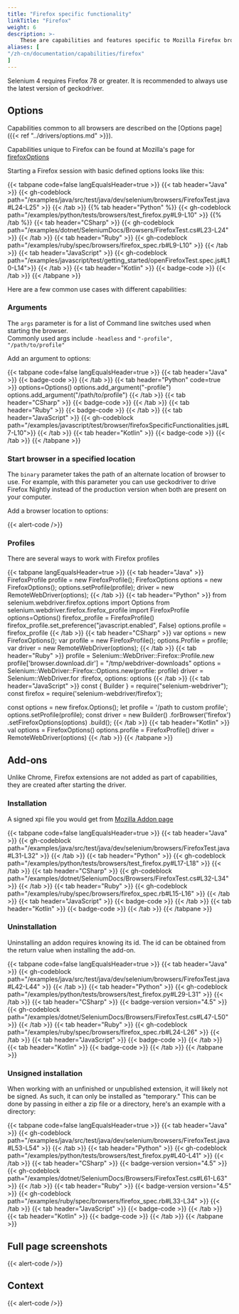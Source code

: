 ```yaml
---
title: "Firefox specific functionality"
linkTitle: "Firefox"
weight: 6
description: >-
    These are capabilities and features specific to Mozilla Firefox browsers.
aliases: [
"/zh-cn/documentation/capabilities/firefox"
]
---
```


Selenium 4 requires Firefox 78 or greater. It is recommended to always use the latest version of geckodriver.

## Options

Capabilities common to all browsers are described on the [Options page]({{< ref "../drivers/options.md" >}}).

Capabilities unique to Firefox can be found at Mozilla's page for [firefoxOptions](https://developer.mozilla.org/en-US/docs/Web/WebDriver/Capabilities/firefoxOptions)

Starting a Firefox session with basic defined options looks like this:

{{< tabpane code=false langEqualsHeader=true >}}
{{< tab header="Java" >}}
{{< gh-codeblock path="/examples/java/src/test/java/dev/selenium/browsers/FirefoxTest.java#L24-L25" >}}
{{< /tab >}}
{{% tab header="Python" %}}
{{< gh-codeblock path="/examples/python/tests/browsers/test_firefox.py#L9-L10" >}}
{{% /tab %}}
{{< tab header="CSharp" >}}
{{< gh-codeblock path="/examples/dotnet/SeleniumDocs/Browsers/FirefoxTest.cs#L23-L24" >}}
{{< /tab >}}
{{< tab header="Ruby" >}}
{{< gh-codeblock path="/examples/ruby/spec/browsers/firefox_spec.rb#L9-L10" >}}
{{< /tab >}}
{{< tab header="JavaScript" >}}
{{< gh-codeblock path="/examples/javascript/test/getting_started/openFirefoxTest.spec.js#L10-L14">}}
{{< /tab >}}
{{< tab header="Kotlin" >}}
{{< badge-code >}}
{{< /tab >}}
{{< /tabpane >}}

Here are a few common use cases with different capabilities:

### Arguments

The `args` parameter is for a list of Command line switches used when starting the browser.  
Commonly used args include `-headless` and `"-profile", "/path/to/profile"`

Add an argument to options:

<div>
{{< tabpane code=false langEqualsHeader=true >}}
{{< tab header="Java" >}}
{{< badge-code >}}
{{< /tab >}}
{{< tab header="Python" code=true >}}
options=Options()
options.add_argument("-profile")
options.add_argument("/path/to/profile")
{{< /tab >}}
{{< tab header="CSharp" >}}
{{< badge-code >}}
{{< /tab >}}
{{< tab header="Ruby" >}}
{{< badge-code >}}
{{< /tab >}}
{{< tab header="JavaScript" >}}
{{< gh-codeblock path="/examples/javascript/test/browser/firefoxSpecificFunctionalities.js#L7-L10">}}
{{< /tab >}}
{{< tab header="Kotlin" >}}
{{< badge-code >}}
{{< /tab >}}
{{< /tabpane >}}
</div>

### Start browser in a specified location

The `binary` parameter takes the path of an alternate location of browser to use. For example, with this parameter you can
use geckodriver to drive Firefox Nightly instead of the production version when both are present on your computer.

Add a browser location to options:

{{< alert-code />}}

### Profiles

There are several ways to work with Firefox profiles

<div>
{{< tabpane langEqualsHeader=true >}}
  {{< tab header="Java" >}}
FirefoxProfile profile = new FirefoxProfile();
FirefoxOptions options = new FirefoxOptions();
options.setProfile(profile);
driver = new RemoteWebDriver(options);
  {{< /tab >}}
  {{< tab header="Python" >}}
from selenium.webdriver.firefox.options import Options
from selenium.webdriver.firefox.firefox_profile import FirefoxProfile
options=Options()
firefox_profile = FirefoxProfile()
firefox_profile.set_preference("javascript.enabled", False)
options.profile = firefox_profile
  {{< /tab >}}
  {{< tab header="CSharp" >}}
var options = new FirefoxOptions();
var profile = new FirefoxProfile();
options.Profile = profile;
var driver = new RemoteWebDriver(options);
  {{< /tab >}}
  {{< tab header="Ruby" >}}
profile = Selenium::WebDriver::Firefox::Profile.new
profile['browser.download.dir'] = "/tmp/webdriver-downloads"
options = Selenium::WebDriver::Firefox::Options.new(profile: profile)
driver = Selenium::WebDriver.for :firefox, options: options
  {{< /tab >}}
  {{< tab header="JavaScript" >}}
const { Builder } = require("selenium-webdriver");
const firefox = require('selenium-webdriver/firefox');

const options = new firefox.Options();
let profile = '/path to custom profile';
options.setProfile(profile);
const driver = new Builder()
    .forBrowser('firefox')
    .setFirefoxOptions(options)
    .build();
  {{< /tab >}}
  {{< tab header="Kotlin" >}}
val options = FirefoxOptions()
options.profile = FirefoxProfile()
driver = RemoteWebDriver(options)
  {{< /tab >}}
{{< /tabpane >}}
</div>

## Add-ons

Unlike Chrome, Firefox extensions are not added as part of capabilities, they are created after starting the driver.

### Installation

A signed xpi file you would get from [Mozilla Addon page](https://addons.mozilla.org/en-US/firefox/) 

{{< tabpane code=false langEqualsHeader=true >}}
{{< tab header="Java" >}}
{{< gh-codeblock path="/examples/java/src/test/java/dev/selenium/browsers/FirefoxTest.java#L31-L32" >}}
{{< /tab >}}
{{< tab header="Python" >}}
{{< gh-codeblock path="/examples/python/tests/browsers/test_firefox.py#L17-L18" >}}
{{< /tab >}}
{{< tab header="CSharp" >}}
{{< gh-codeblock path="/examples/dotnet/SeleniumDocs/Browsers/FirefoxTest.cs#L32-L34" >}}
{{< /tab >}}
{{< tab header="Ruby" >}}
{{< gh-codeblock path="/examples/ruby/spec/browsers/firefox_spec.rb#L15-L16" >}}
{{< /tab >}}
{{< tab header="JavaScript" >}}
{{< badge-code >}}
{{< /tab >}}
{{< tab header="Kotlin" >}}
{{< badge-code >}}
{{< /tab >}}
{{< /tabpane >}}

### Uninstallation

Uninstalling an addon requires knowing its id. The id can be obtained from the return value when installing the add-on.

{{< tabpane code=false langEqualsHeader=true >}}
{{< tab header="Java" >}}
{{< gh-codeblock path="/examples/java/src/test/java/dev/selenium/browsers/FirefoxTest.java#L42-L44" >}}
{{< /tab >}}
{{< tab header="Python" >}}
{{< gh-codeblock path="/examples/python/tests/browsers/test_firefox.py#L29-L31" >}}
{{< /tab >}}
{{< tab header="CSharp" >}}
{{< badge-version version="4.5" >}}
{{< gh-codeblock path="/examples/dotnet/SeleniumDocs/Browsers/FirefoxTest.cs#L47-L50" >}}
{{< /tab >}}
{{< tab header="Ruby" >}}
{{< gh-codeblock path="/examples/ruby/spec/browsers/firefox_spec.rb#L24-L26" >}}
{{< /tab >}}
{{< tab header="JavaScript" >}}
{{< badge-code >}}
{{< /tab >}}
{{< tab header="Kotlin" >}}
{{< badge-code >}}
{{< /tab >}}
{{< /tabpane >}}

### Unsigned installation

When working with an unfinished or unpublished extension, it will likely not be signed. As such, it can only
be installed as "temporary." This can be done by passing in either a zip file or a directory, here's an 
example with a directory:

{{< tabpane code=false langEqualsHeader=true >}}
{{< tab header="Java" >}}
{{< gh-codeblock path="/examples/java/src/test/java/dev/selenium/browsers/FirefoxTest.java#L53-L54" >}}
{{< /tab >}}
{{< tab header="Python" >}}
{{< gh-codeblock path="/examples/python/tests/browsers/test_firefox.py#L40-L41" >}}
{{< /tab >}}
{{< tab header="CSharp" >}}
{{< badge-version version="4.5" >}}
{{< gh-codeblock path="/examples/dotnet/SeleniumDocs/Browsers/FirefoxTest.cs#L61-L63" >}}
{{< /tab >}}
{{< tab header="Ruby" >}}
{{< badge-version version="4.5" >}}
{{< gh-codeblock path="/examples/ruby/spec/browsers/firefox_spec.rb#L33-L34" >}}
{{< /tab >}}
{{< tab header="JavaScript" >}}
{{< badge-code >}}
{{< /tab >}}
{{< tab header="Kotlin" >}}
{{< badge-code >}}
{{< /tab >}}
{{< /tabpane >}}

## Full page screenshots

{{< alert-code />}}

## Context

{{< alert-code />}}
